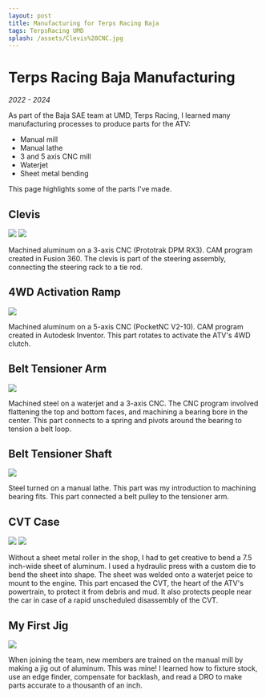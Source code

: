 ```yaml
---
layout: post
title: Manufacturing for Terps Racing Baja
tags: TerpsRacing UMD
splash: /assets/Clevis%20CNC.jpg
---
```


# Terps Racing Baja Manufacturing

*2022 - 2024*

As part of the Baja SAE team at UMD, Terps Racing, I learned many manufacturing processes to produce parts for the ATV:
- Manual mill
- Manual lathe
- 3 and 5 axis CNC mill
- Waterjet
- Sheet metal bending

This page highlights some of the parts I've made.

## Clevis

![](/assets/Clevis%20CNC.jpg) ![](/assets/Clevis.jpg)

Machined aluminum on a 3-axis CNC (Prototrak DPM RX3). CAM program created in Fusion 360.
The clevis is part of the steering assembly, connecting the steering rack to a tie rod.

## 4WD Activation Ramp

![](/assets/4WD%20Ramp.jpg)

Machined aluminum on a 5-axis CNC (PocketNC V2-10). CAM program created in Autodesk Inventor.
This part rotates to activate the ATV's 4WD clutch.

## Belt Tensioner Arm

![](/assets/Tensioner%20Arm.jpg)

Machined steel on a waterjet and a 3-axis CNC.
The CNC program involved flattening the top and bottom faces, and machining a bearing bore in the center.
This part connects to a spring and pivots around the bearing to tension a belt loop.

## Belt Tensioner Shaft

![](/assets/Steel%20Shaft.jpg)

Steel turned on a manual lathe.
This part was my introduction to machining bearing fits.
This part connected a belt pulley to the tensioner arm.

## CVT Case

![](/assets/CVT%20Case.jpg) ![](/assets/Press%20Die.jpg)

Without a sheet metal roller in the shop, I had to get creative to bend a 7.5 inch-wide sheet of aluminum.
I used a hydraulic press with a custom die to bend the sheet into shape.
The sheet was welded onto a waterjet peice to mount to the engine.
This part encased the CVT, the heart of the ATV's powertrain, to protect it from debris and mud.
It also protects people near the car in case of a rapid unscheduled disassembly of the CVT.

## My First Jig

![](/assets/First%20Jig.jpg)

When joining the team, new members are trained on the manual mill by making a jig out of aluminum. This was mine!
I learned how to fixture stock, use an edge finder, compensate for backlash, and read a DRO to make parts accurate to a thousanth of an inch.